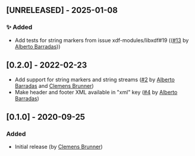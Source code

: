 ## [UNRELEASED] - 2025-01-08
### ✨ Added
- Add tests for string markers from issue xdf-modules/libxdf#19 (([#13](https://github.com/cbrnr/XDF.jl/pull/13) by [Alberto Barradas](https://github.com/abcsds)))
 
## [0.2.0] - 2022-02-23
- Add support for string markers and string streams ([#2](https://github.com/cbrnr/XDF.jl/pull/2) by [Alberto Barradas](https://github.com/abcsds) and [Clemens Brunner](https://github.com/cbrnr))
- Make header and footer XML available in "xml" key ([#4](https://github.com/cbrnr/XDF.jl/pull/4) by [Alberto Barradas](https://github.com/abcsds))

## [0.1.0] - 2020-09-25
### Added
- Initial release (by [Clemens Brunner](https://github.com/cbrnr))
